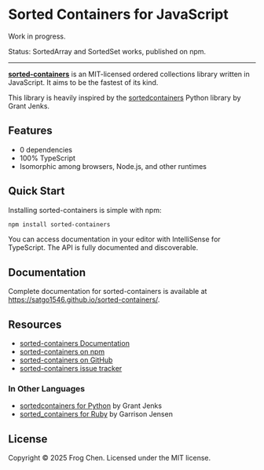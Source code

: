 # Sorted Containers for JavaScript

Work in progress.

Status: SortedArray and SortedSet works, published on npm.

---

**[sorted-containers](https://satgo1546.github.io/sorted-containers/)**
is an MIT-licensed ordered collections library written in JavaScript.
It aims to be the fastest of its kind.

This library is heavily inspired by the [sortedcontainers](https://grantjenks.com/docs/sortedcontainers/) Python library by Grant Jenks.

## Features

- 0 dependencies
- 100% TypeScript
- Isomorphic among browsers, Node.js, and other runtimes

## Quick Start

Installing sorted-containers is simple with npm:

```sh
npm install sorted-containers
```

You can access documentation in your editor with IntelliSense for TypeScript.
The API is fully documented and discoverable.


## Documentation

Complete documentation for sorted-containers is available at <https://satgo1546.github.io/sorted-containers/>.


## Resources

- [sorted-containers Documentation](https://satgo1546.github.io/sorted-containers/)
- [sorted-containers on npm](https://www.npmjs.com/package/sorted-containers)
- [sorted-containers on GitHub](https://github.com/satgo1546/sorted-containers)
- [sorted-containers issue tracker](https://github.com/satgo1546/sorted-containers/issues)

### In Other Languages

- [sortedcontainers for Python](http://www.grantjenks.com/docs/sortedcontainers/) by Grant Jenks
- [sorted_containers for Ruby](https://www.rubydoc.info/gems/sorted_containers) by Garrison Jensen

## License

Copyright © 2025 Frog Chen. Licensed under the MIT license.
